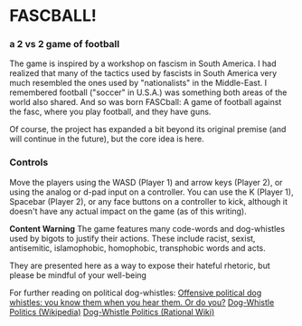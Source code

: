 # FASCBALL!
### a 2 vs 2 game of football

The game is inspired by a workshop on fascism in South America. I had realized that many of the tactics used by fascists in South America very much resembled the ones used by "nationalists" in the Middle-East. I remembered football ("soccer" in U.S.A.) was something both areas of the world also shared. And so was born FASCball: A game of football against the fasc, where you play football, and they have guns.

Of course, the project has expanded a bit beyond its original premise (and will continue in the future), but the core idea is here.

### Controls
Move the players using the WASD (Player 1) and arrow keys (Player 2), or using the analog or d-pad input on a controller.
You can use the K (Player 1), Spacebar (Player 2), or any face buttons on a controller to kick, although it doesn't have any actual impact on the game (as of this writing).

**Content Warning** The game features many code-words and dog-whistles used by bigots to justify their actions. These include racist, sexist, antisemitic, islamophobic, homophobic, transphobic words and acts.

They are presented here as a way to expose their hateful rhetoric, but please be mindful of your well-being

For further reading on political dog-whistles:
[Offensive political dog whistles: you know them when you hear them. Or do you?](https://www.vox.com/the-big-idea/2016/11/7/13549154/dog-whistles-campaign-racism)
[Dog-Whistle Politics (Wikipedia)](https://en.wikipedia.org/wiki/Dog-whistle_politics)
[Dog-Whistle Politics (Rational Wiki)](https://rationalwiki.org/wiki/Dog_whistle_politics)
